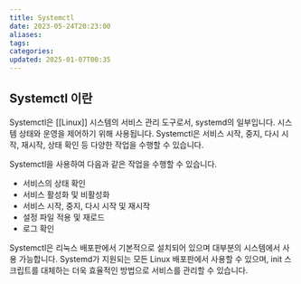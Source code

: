 ```yaml
---
title: Systemctl
date: 2023-05-24T20:23:00
aliases: 
tags: 
categories: 
updated: 2025-01-07T00:35
---
```


## Systemctl 이란

Systemctl은 [[Linux]] 시스템의 서비스 관리 도구로서, systemd의 일부입니다. 시스템 상태와 운영을 제어하기 위해 사용됩니다. Systemctl은 서비스 시작, 중지, 다시 시작, 재시작, 상태 확인 등 다양한 작업을 수행할 수 있습니다.

Systemctl을 사용하여 다음과 같은 작업을 수행할 수 있습니다.

- 서비스의 상태 확인
- 서비스 활성화 및 비활성화
- 서비스 시작, 중지, 다시 시작 및 재시작
- 설정 파일 적용 및 재로드
- 로그 확인

Systemctl은 리눅스 배포판에서 기본적으로 설치되어 있으며 대부분의 시스템에서 사용 가능합니다. Systemd가 지원되는 모든 Linux 배포판에서 사용할 수 있으며, init 스크립트를 대체하는 더욱 효율적인 방법으로 서비스를 관리할 수 있습니다.
